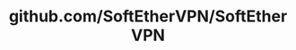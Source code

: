 ---
layout: post
title: github.com/SoftEtherVPN/SoftEtherVPN
categories: link
tags: [انگلیسی, گیت‌هاب, برنامه‌نویسی]
---